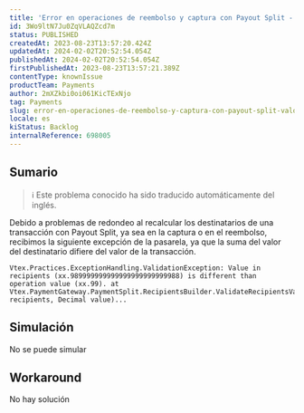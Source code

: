 ```yaml
---
title: 'Error en operaciones de reembolso y captura con Payout Split - "Valor en destinatarios * es diferente al valor de la operación *."'
id: 3Wo9ltN7Ju0ZqVLAQZcd7m
status: PUBLISHED
createdAt: 2023-08-23T13:57:20.424Z
updatedAt: 2024-02-02T20:52:54.054Z
publishedAt: 2024-02-02T20:52:54.054Z
firstPublishedAt: 2023-08-23T13:57:21.389Z
contentType: knownIssue
productTeam: Payments
author: 2mXZkbi0oi061KicTExNjo
tag: Payments
slug: error-en-operaciones-de-reembolso-y-captura-con-payout-split-valor-en-destinatarios-es-diferente-al-valor-de-la-operacion
locale: es
kiStatus: Backlog
internalReference: 698005
---
```


## Sumario

>ℹ️ Este problema conocido ha sido traducido automáticamente del inglés.


Debido a problemas de redondeo al recalcular los destinatarios de una transacción con Payout Split, ya sea en la captura o en el reembolso, recibimos la siguiente excepción de la pasarela, ya que la suma del valor del destinatario difiere del valor de la transacción.


    Vtex.Practices.ExceptionHandling.ValidationException: Value in recipients (xx.989999999999999999999999988) is different than operation value (xx.99). at Vtex.PaymentGateway.PaymentSplit.RecipientsBuilder.ValidateRecipientsValue(List`1 recipients, Decimal value)...



##

## Simulación


No se puede simular



## Workaround


No hay solución




